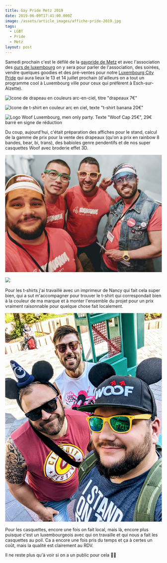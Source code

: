 ```yaml
---
title: Gay Pride Metz 2019
date: 2019-06-09T17:41:00.000Z
image: /assets/article_images/affiche-pride-2019.jpg
tags:
  - LGBT
  - Pride
  - Metz
layout: post
---
```

Samedi prochain c'est le défilé de la [gaypride de Metz](http://rainbowweeks.fr/metz-pride-day/) et avec l'association des [ours de luxembourg](http://bears.lu) on y sera pour parler de l'association, des soirées, vendre quelques goodies et des pré-ventes pour notre [Luxembourg City Pride](http://weare.lu) qui aura lieux le 13 et 14 juillet prochain (d'ailleurs on a tout un programme cool à Luxembourg ville pour ceux qui préfèrent à Esch-sur-Alzette).

![](/assets/article_images/drapeaux.png "Icone de drapeau en couleurs arc-en-ciel, titre \"drapeaux 7€\"")

![](/assets/article_images/tshirts.png "Icone de t-shirt en couleur arc en ciel, texte \"t-shirt banana 20€\"")

![](/assets/article_images/woof-cap.png "Logo Woof Luxembourg, men only party. Texte \"Woof Cap 25€\", 29€ barré en signe de réduction")

Du coup, aujourd'hui, c'était préparation des affiches pour le stand, calcul de la gamme de prix pour la vente des drapeaux (qu'on a prix en rainbow 8 bandes, bear, bi, trans), des babioles genre pendentifs et de nos super casquettes Woof avec broderie  effet 3D.

![](/assets/article_images/00100sportrait_00100_burst20181020234601544_cover~2.jpg)

![](/assets/article_images/photo-17.jpg)

Pour les t-shirts j'ai travaillé avec un imprimeur de Nancy qui fait cela super bien, qui a sut m'accompagner pour trouver le t-shirt qui correspondait bien à la couleur de ma marque et à monter l'ensemble du projet pour un prix vraiment raisonnable pour quelque chose fait localement.

![](/assets/article_images/00000portrait_00000_burst20190601110934168.jpg "Photos de 3 personnes à Disneyland Paris. La personne en premier plan porte une casquette woof avec des oreilles de mickey et des lunettes de soleil.")

Pour les casquettes, encore une fois on fait local, mais là, encore plus puisque c'est un luxembourgeois avec qui on travaille et qui nous a fait les casquettes au poil. Ca a encore une fois pris du temps et ça à certes un coût, mais la qualité est clairement au RDV.

Il ne reste plus qu'à voir si on a un public pour cela 💪🏼
